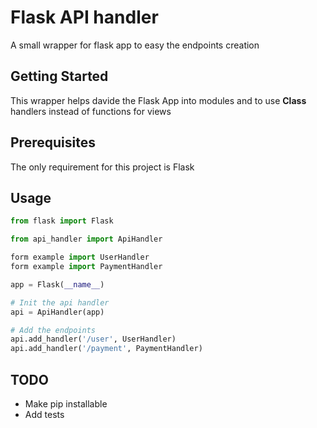 # Flask API handler
A small wrapper for flask app to easy the endpoints creation

## Getting Started
This wrapper helps davide the Flask App into modules and to use __Class__ handlers instead of functions for views
## Prerequisites
The only requirement for this project is Flask  
## Usage
```python
from flask import Flask

from api_handler import ApiHandler

form example import UserHandler
form example import PaymentHandler

app = Flask(__name__)

# Init the api handler 
api = ApiHandler(app)

# Add the endpoints 
api.add_handler('/user', UserHandler)
api.add_handler('/payment', PaymentHandler)
```

## TODO
*   Make pip installable
*   Add tests